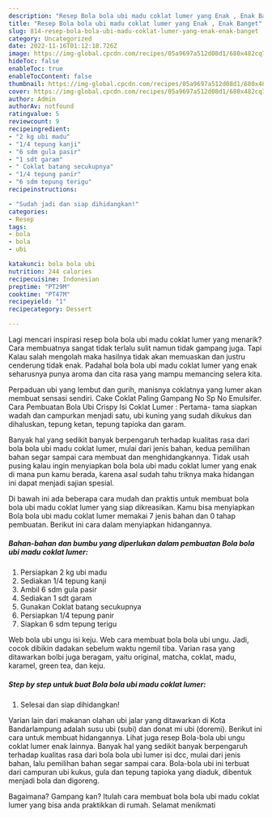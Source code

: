 ```yaml
---
description: "Resep Bola bola ubi madu coklat lumer yang Enak , Enak Banget"
title: "Resep Bola bola ubi madu coklat lumer yang Enak , Enak Banget"
slug: 814-resep-bola-bola-ubi-madu-coklat-lumer-yang-enak-enak-banget
category: Uncategorized
date: 2022-11-16T01:12:18.726Z
image: https://img-global.cpcdn.com/recipes/05a9697a512d08d1/680x482cq70/bola-bola-ubi-madu-coklat-lumer-foto-resep-utama.jpg
hideToc: false
enableToc: true
enableTocContent: false
thumbnail: https://img-global.cpcdn.com/recipes/05a9697a512d08d1/680x482cq70/bola-bola-ubi-madu-coklat-lumer-foto-resep-utama.jpg
cover: https://img-global.cpcdn.com/recipes/05a9697a512d08d1/680x482cq70/bola-bola-ubi-madu-coklat-lumer-foto-resep-utama.jpg
author: Admin
authorAv: notfound
ratingvalue: 5
reviewcount: 9
recipeingredient:
- "2 kg ubi madu"
- "1/4 tepung kanji"
- "6 sdm gula pasir"
- "1 sdt garam"
- " Coklat batang secukupnya"
- "1/4 tepung panir"
- "6 sdm tepung terigu"
recipeinstructions:

- "Sudah jadi dan siap dihidangkan!"
categories:
- Resep
tags:
- bola
- bola
- ubi

katakunci: bola bola ubi 
nutrition: 244 calories
recipecuisine: Indonesian
preptime: "PT29M"
cooktime: "PT47M"
recipeyield: "1"
recipecategory: Dessert

---
```



Lagi mencari inspirasi resep bola bola ubi madu coklat lumer yang menarik? Cara membuatnya sangat tidak terlalu sulit namun tidak gampang juga. Tapi Kalau salah mengolah maka hasilnya tidak akan memuaskan dan justru cenderung tidak enak. Padahal bola bola ubi madu coklat lumer yang enak seharusnya punya aroma dan cita rasa yang mampu memancing selera kita.


Perpaduan ubi yang lembut dan gurih, manisnya coklatnya yang lumer akan membuat sensasi sendiri. Cake Coklat Paling Gampang No Sp No Emulsifer. Cara Pembuatan Bola Ubi Crispy Isi Coklat Lumer : Pertama- tama siapkan wadah dan campurkan menjadi satu, ubi kuning yang sudah dikukus dan dihaluskan, tepung ketan, tepung tapioka dan garam.

Banyak hal yang sedikit banyak berpengaruh terhadap kualitas rasa dari bola bola ubi madu coklat lumer, mulai dari jenis bahan, kedua pemilihan bahan segar sampai cara membuat dan menghidangkannya. Tidak usah pusing kalau ingin menyiapkan bola bola ubi madu coklat lumer yang enak di mana pun kamu berada, karena asal sudah tahu triknya maka hidangan ini dapat menjadi sajian spesial.


Di bawah ini ada beberapa cara mudah dan praktis untuk membuat bola bola ubi madu coklat lumer yang siap dikreasikan. Kamu bisa menyiapkan Bola bola ubi madu coklat lumer memakai 7 jenis bahan dan 0 tahap pembuatan. Berikut ini cara dalam menyiapkan hidangannya.

<!--inarticleads1-->

##### Bahan-bahan dan bumbu yang diperlukan dalam pembuatan Bola bola ubi madu coklat lumer:

1. Persiapkan 2 kg ubi madu
1. Sediakan 1/4 tepung kanji
1. Ambil 6 sdm gula pasir
1. Sediakan 1 sdt garam
1. Gunakan  Coklat batang secukupnya
1. Persiapkan 1/4 tepung panir
1. Siapkan 6 sdm tepung terigu


Web bola ubi ungu isi keju. Web cara membuat bola bola ubi ungu. Jadi, cocok dibikin dadakan sebelum waktu ngemil tiba. Varian rasa yang ditawarkan bolbi juga beragam, yaitu original, matcha, coklat, madu, karamel, green tea, dan keju. 

<!--inarticleads2-->

##### Step by step untuk buat Bola bola ubi madu coklat lumer:


1. Selesai dan siap dihidangkan!

Varian lain dari makanan olahan ubi jalar yang ditawarkan di Kota Bandarlampung adalah susu ubi (subi) dan donat mi ubi (doremi). Berikut ini cara untuk membuat hidangannya. Lihat juga resep Bola-bola ubi ungu coklat lumer enak lainnya. Banyak hal yang sedikit banyak berpengaruh terhadap kualitas rasa dari bola bola ubi lumer isi dcc, mulai dari jenis bahan, lalu pemilihan bahan segar sampai cara. Bola-bola ubi ini terbuat dari campuran ubi kukus, gula dan tepung tapioka yang diaduk, dibentuk menjadi bola dan digoreng. 

Bagaimana? Gampang kan? Itulah cara membuat bola bola ubi madu coklat lumer yang bisa anda praktikkan di rumah. Selamat menikmati
